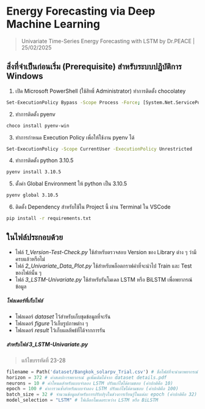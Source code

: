 # Energy Forecasting via Deep Machine Learning

> Univariate Time-Series Energy Forecasting with LSTM by Dr.PEACE | 25/02/2025

## สิ่งที่จำเป็นก่อนเริ่ม (Prerequisite) สำหรับระบบปฏิบัติการ Windows
1. เปิด Microsoft PowerShell (ใช้สิทธิ์ Administrator) ทำการติดตั้ง chocolatey
```bash
Set-ExecutionPolicy Bypass -Scope Process -Force; [System.Net.ServicePointManager]::SecurityProtocol = [System.Net.ServicePointManager]::SecurityProtocol -bor 3072; iex ((New-Object System.Net.WebClient).DownloadString('https://community.chocolatey.org/install.ps1'))
```
2. ทำการติดตั้ง pyenv
```bash
choco install pyenv-win
```
3. ทำการกำหนด Execution Policy เพื่อให้ใช้งาน pyenv ได้
```bash
Set-ExecutionPolicy -Scope CurrentUser -ExecutionPolicy Unrestricted
```
4. ทำการติดตั้ง python 3.10.5
```bash
pyenv install 3.10.5
```
5. ตั้งค่า Global Environment ให้ python เป็น 3.10.5
```bash
pyenv global 3.10.5
```
6. ติดตั้ง Dependency สำหรับใช้ใน Project นี้ ผ่าน Terminal ใน VSCode
```bash
pip install -r requirements.txt
```

## ในไฟล์ประกอบด้วย
* ไฟล์ *1_Version-Test-Check.py* ใช้สำหรับตรวจสอบ Version ของ Library ต่าง ๆ ว่ามีครบแล้วหรือไม่
* ไฟล์ *2_Univariate_Data_Plot.py* ใช้สำหรับพล็อตกราฟค่าที่จะนำไป Train และ Test ของไฟล์นั้น ๆ
* ไฟล์ *3_LSTM-Univariate.py* ใช้สำหรับรันโมเดล LSTM หรือ BiLSTM เพื่อพยากรณ์ข้อมูล

##### โฟลเดอร์ที่เก็บไฟล์
* โฟลเดอร์ *dataset* ไว้สำหรับเก็บชุดข้อมูลที่จะรัน
* โฟลเดอร์ *figure* ไว้เก็บรูปภาพต่าง ๆ
* โฟลเดอร์ *result* ไว้เก็บผลลัพธ์ที่ได้จากการรัน

##### สำหรับไฟล์ *3_LSTM-Univariate.py*
> แก้ไขบรรทัดที่ 23-28

```python
filename = Path('dataset/Bangkok_solarpv_Trial.csv') # ชื่อไฟล์ที่จะนำมาพยากรณ์
horizon = 372 # ค่าสเตปการพยากรณ์ ดูเพิ่มเติมได้จาก dataset details.pdf
neurons = 10 # ค่าโหนดสำหรับแบบจำลอง LSTM ปรับแก้ไขได้ตามชอบ (ค่าปกติคือ 10)
epoch = 100 # ค่าการวนซ้ำสำหรับแบบจำลอง LSTM ปรับแก้ไขได้ตามชอบ (ค่าปกติคือ 100)
batch_size = 32 # จำนวนข้อมูลสำหรับการปรับปรุงในช่วงการเรียนรู้ในแต่ละ epoch (ค่าปกติคือ 32)
model_selection = "LSTM" # ให้เลือกโมเดลระหว่าง LSTM หรือ BiLSTM
```